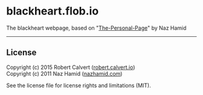 # blackheart.flob.io

The blackheart webpage, based on "[The-Personal-Page]" by Naz Hamid

---

## License

Copyright (c) 2015 Robert Calvert ([robert.calvert.io])   
Copyright (c) 2011 Naz Hamid ([nazhamid.com]) 

See the license file for license rights and limitations (MIT).

[The-Personal-Page]:https://github.com/weightshift/The-Personal-Page
[robert.calvert.io]:http://robert.calvert.io
[nazhamid.com]:http://nazhamid.com
